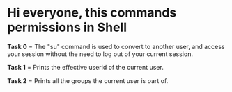 # Hi everyone, this commands permissions in **Shell**

**Task 0** = The "su" command is used to convert to another user, and access your session without the need to log out of your current session.

**Task 1** = Prints the effective userid of the current user.

**Task 2** = Prints all the groups the current user is part of.

